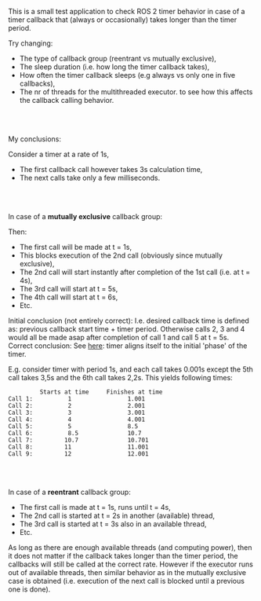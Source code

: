 
This is a small test application to check ROS 2 timer behavior in case of a timer callback that (always or occasionally) takes longer than the timer period.

Try changing:
- The type of callback group (reentrant vs mutually exclusive),
- The sleep duration (i.e. how long the timer callback takes),
- How often the timer callback sleeps (e.g always vs only one in five callbacks),
- The nr of threads for the multithreaded executor.
to see how this affects the callback calling behavior.

</br>
</br>

My conclusions:

Consider a timer at a rate of 1s,
- The first callback call however takes 3s calculation time,
- The next calls take only a few milliseconds.

</br>
</br>

In case of a **mutually exclusive** callback group:

Then:
- The first call will be made at t = 1s,
- This blocks execution of the 2nd call (obviously since mutually exclusive),
- The 2nd call will start instantly after completion of the 1st call (i.e. at t = 4s),
- The 3rd call will start at t = 5s,
- The 4th call will start at t = 6s,
- Etc.

Initial conclusion (not entirely correct):
I.e. desired callback time is defined as: previous callback start time + timer period.
Otherwise calls 2, 3 and 4 would all be made asap after completion of call 1 and call 5 at t = 5s.
Correct conclusion:
See [here](https://discourse.ros.org/t/ros-2-timer-behavior-when-callbacks-take-longer-than-the-timer-period/32536/2): timer aligns itself to the initial 'phase' of the timer.

E.g. consider timer with period 1s, and each call takes 0.001s except the 5th call takes 3,5s and the 6th call takes 2,2s.
This yields following times:

```
         Starts at time     Finishes at time
Call 1:          1                1.001
Call 2:          2                2.001
Call 3:          3                3.001
Call 4:          4                4.001
Call 5:          5                8.5
Call 6:          8.5              10.7
Call 7:         10.7              10.701
Call 8:         11                11.001
Call 9:         12                12.001
```

</br>
</br>

In case of a **reentrant** callback group:

- The first call is made at t = 1s, runs until t = 4s,
- The 2nd call is started at t = 2s in another (available) thread,
- The 3rd call is started at t = 3s also in an available thread,
- Etc.

As long as there are enough available threads (and computing power), then it does not matter if the callback takes longer than the timer period, the callbacks will still be called at the correct rate.
However if the executor runs out of available threads, then similar behavior as in the mutually exclusive case is obtained (i.e. execution of the next call is blocked until a previous one is done).


